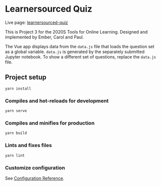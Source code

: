 # Learnersourced Quiz

Live page: [learnersourced-quiz](https://es2mac.github.io/TOLLearnerSourcedQuiz/dist/)

This is Project 3 for the 2020S Tools for Online Learning. Designed and implemented by Ember, Carol and Paul.

The Vue app displays data from the `data.js` file that loads the question set as a global variable. `data.js` is generated by the separately submitted Jupyter notebook. To show a different set of questions, replace the `data.js` file.

## Project setup

```
yarn install
```

### Compiles and hot-reloads for development

```
yarn serve
```

### Compiles and minifies for production

```
yarn build
```

### Lints and fixes files

```
yarn lint
```

### Customize configuration

See [Configuration Reference](https://cli.vuejs.org/config/).
